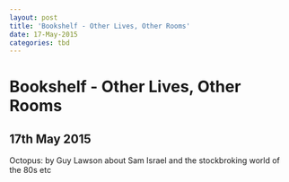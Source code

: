 ```yaml
---
layout: post
title: 'Bookshelf - Other Lives, Other Rooms'
date: 17-May-2015
categories: tbd
---
```


# Bookshelf - Other Lives, Other Rooms

## 17th May 2015

Octopus: by Guy Lawson about Sam Israel and the stockbroking world of the 80s etc
